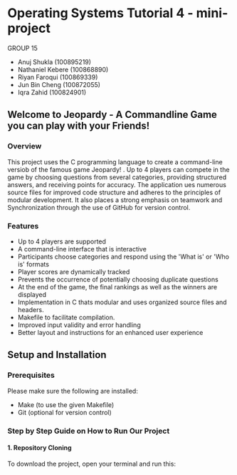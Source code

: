# Operating Systems Tutorial 4 - mini-project

GROUP 15  
- Anuj Shukla (100895219)
- Nathaniel Kebere (100868890)
- Riyan Faroqui (100869339)
- Jun Bin Cheng (100872055)
- Iqra Zahid (100824901)

## Welcome to Jeopardy - A Commandline Game you can play with your Friends!
### Overview
This project uses the C programming language to create a command-line versiob of the famous game Jeopardy! . Up to 4 players can compete in the game by choosing questions from several categories, providing structured answers, and receiving points for accuracy. The application ues numerous source files for improved code structure and adheres to the principles of modular development. It also places a strong emphasis on teamwork and Synchronization through the use of GitHub for version control.

### Features
- Up to 4 players are supported
- A command-line interface that is interactive
- Participants choose categories and respond using the 'What is' or 'Who is' formats
- Player scores are dynamically tracked
- Prevents the occurrence of potentially choosing duplicate questions
- At the end of the game, the final rankings as well as the winners are displayed
- Implementation in C thats modular and uses organized source files and headers.
- Makefile to facilitate compilation.
- Improved input validity and error handling
- Better layout and instructions for an enhanced user experience

## Setup and Installation
### Prerequisites
Please make sure the following are installed:
- Make (to use the given Makefile)
- Git (optional for version control)

### Step by Step Guide on How to Run Our Project
#### 1. Repository Cloning
To download the project, open your terminal and run this:


